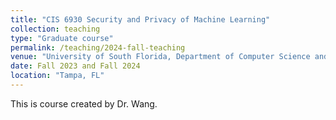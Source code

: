 ```yaml
---
title: "CIS 6930 Security and Privacy of Machine Learning"
collection: teaching
type: "Graduate course"
permalink: /teaching/2024-fall-teaching
venue: "University of South Florida, Department of Computer Science and Engineering"
date: Fall 2023 and Fall 2024
location: "Tampa, FL"
---
```


This is course created by Dr. Wang.

<!-- 
Heading 1
======

Heading 2
======

Heading 3
====== --> 
